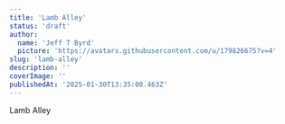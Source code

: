 ```yaml
---
title: 'Lamb Alley'
status: 'draft'
author:
  name: 'Jeff T Byrd'
  picture: 'https://avatars.githubusercontent.com/u/179826675?v=4'
slug: 'lamb-alley'
description: ''
coverImage: ''
publishedAt: '2025-01-30T13:35:08.463Z'
---
```


Lamb Alley